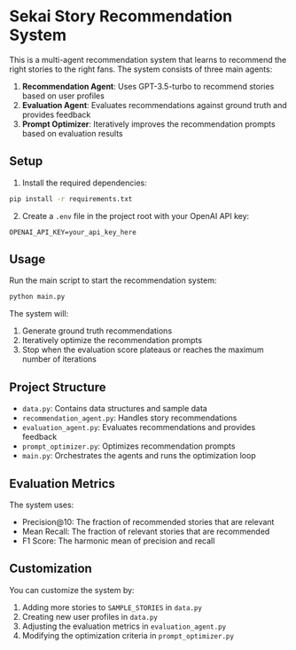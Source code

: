 # Sekai Story Recommendation System

This is a multi-agent recommendation system that learns to recommend the right stories to the right fans. The system consists of three main agents:

1. **Recommendation Agent**: Uses GPT-3.5-turbo to recommend stories based on user profiles
2. **Evaluation Agent**: Evaluates recommendations against ground truth and provides feedback
3. **Prompt Optimizer**: Iteratively improves the recommendation prompts based on evaluation results

## Setup

1. Install the required dependencies:
```bash
pip install -r requirements.txt
```

2. Create a `.env` file in the project root with your OpenAI API key:
```
OPENAI_API_KEY=your_api_key_here
```

## Usage

Run the main script to start the recommendation system:
```bash
python main.py
```

The system will:
1. Generate ground truth recommendations
2. Iteratively optimize the recommendation prompts
3. Stop when the evaluation score plateaus or reaches the maximum number of iterations

## Project Structure

- `data.py`: Contains data structures and sample data
- `recommendation_agent.py`: Handles story recommendations
- `evaluation_agent.py`: Evaluates recommendations and provides feedback
- `prompt_optimizer.py`: Optimizes recommendation prompts
- `main.py`: Orchestrates the agents and runs the optimization loop

## Evaluation Metrics

The system uses:
- Precision@10: The fraction of recommended stories that are relevant
- Mean Recall: The fraction of relevant stories that are recommended
- F1 Score: The harmonic mean of precision and recall

## Customization

You can customize the system by:
1. Adding more stories to `SAMPLE_STORIES` in `data.py`
2. Creating new user profiles in `data.py`
3. Adjusting the evaluation metrics in `evaluation_agent.py`
4. Modifying the optimization criteria in `prompt_optimizer.py` 